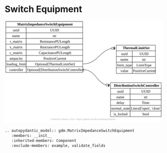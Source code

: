 # Switch Equipment

[![](../../models/MatrixImpedanceSwitchEquipment.svg)](../../models/MatrixImpedanceSwitchEquipment.svg)

```{eval-rst}
.. autopydantic_model:: gdm.MatrixImpedanceSwitchEquipment
   :members: __init__
   :inherited-members: Component
   :exclude-members: example, validate_fields
```